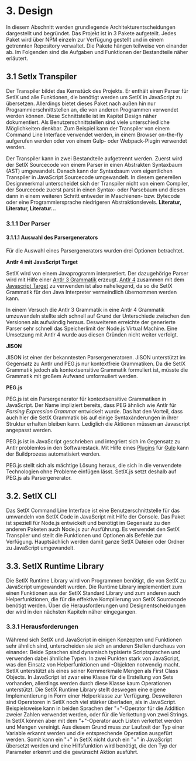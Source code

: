 # 3. Design

In diesem Abschnitt werden grundlegende Architekturentscheidungen dargestellt und begründet.
Das Projekt ist in 3 Pakete aufgeteilt. Jedes Paket wird über NPM einzeln zur Verfügung gestellt und in einem getrennten Repository verwaltet. Die Pakete hängen teilweise von einander ab. Im Folgenden sind die Aufgaben und Funktionen der Bestandteile näher erläutert.

## 3.1 Setlx Transpiler

Der Transpiler bildet das Kernstück des Projekts. Er enthält einen Parser für SetlX und alle Funktionen, die benötigt werden um SetlX in JavaScript zu übersetzen. Allerdings bietet dieses Paket nach außen hin nur Programmierschnittstellen an, die von anderen Programmen verwendet werden können. Diese Schnittstelle ist im Kapitel Design näher dokumentiert. Als Benutzerschnittstellen sind viele unterschiedliche Möglichkeiten denkbar. Zum Beispiel kann der Transpiler von einem Command Line Interface verwendet werden, in einem Browser on-the-fly aufgerufen werden oder von einem Gulp- oder Webpack-Plugin verwendet werden.

Der Transpiler kann in zwei Bestandteile aufgetrennt werden. Zuerst wird der SetlX Sourcecode von einem Parser in einen Abstrakten Syntaxbaum (AST) umgewandelt. Danach kann der Syntaxbaum vom eigentlichen Transpiler in JavaScript Sourcecode umgewandelt. In diesem generellen Designmerkmal unterscheidet sich der Transpiler nicht von einem Compiler, der Sourcecode zuerst parst in einen Syntax- oder Parsebaum und diesen dann in einem weiteren Schritt entweder in Maschienen- bzw. Bytecode oder eine Programmiersprache niedrigeren Abstraktionslevels. __Literatur, Literatur, Literatur...__

### 3.1.1 Der Parser

#### 3.1.1.1 Auswahl des Parsergenerators

Für die Auswahl eines Parsergenerators wurden drei Optionen betrachtet.

__Antlr 4 mit JavaScript Target__

SetlX wird von einem Javaprogramm interpretiert. Der dazugehörige Parser wird mit Hilfe einer [Antlr 3 Grammatik](https://github.com/herrmanntom/setlX/blob/master/interpreter/core/src/main/antlr/SetlXgrammar.g) erzeugt. [Antlr 4](www.antlr.org) zusammen mit dem [Javascript Target]() zu verwenden ist also naheliegend, da so die SetlX Grammatik für den Java Interpreter vermeindlich übernommen werden kann.

In einem Versuch die Antlr 3 Grammatik in eine Antlr 4 Grammatik umzuwandeln stellte sich schnell auf Grund der Unterschiede zwischen den Versionen als aufwändig heraus. Desweiteren erreichte der generierte Parser sehr schnell das Speicherlimit der Node.js Virtual Machine. Eine Umsetzung mit Antlr 4 wurde aus diesen Gründen nicht weiter verfolgt.

__JISON__

JISON ist einer der bekanntesten Parsergeneratoren. JISON unterstützt im Gegensatz zu Antlr und PEG.js nur kontextfreie Grammatiken. Da die SetlX Grammatik jedoch als kontextsensitive Grammatik formuliert ist, müsste die Grammatik mit großem Aufwand umformuliert werden.

__PEG.js__

PEG.js ist ein Parsergenerator für kontextsensitive Grammatiken in JavaScript. Der Name impliziert bereits, dass PEG ähnlich wie Antlr für _Parsing Expression Grammar_ entwickelt wurde. Das hat den Vorteil, dass auch hier die SetlX Grammatik bis auf einige Syntaxänderungen in ihrer Struktur erhalten bleiben kann. Lediglich die Aktionen müssen an Javascript angepasst werden.

PEG.js ist in JavaScript geschrieben und integriert sich im Gegensatz zu Antlr problemlos in den Softwarestack. Mit Hilfe eines [Plugins](https://github.com/lazutkin/gulp-peg) für [Gulp](http://gulpjs.com/) kann der Buildprozess automatisiert werden.

PEG.js stellt sich als mächtige Lösung heraus, die sich in die verwendete Technologien ohne Probleme einfügen lässt. SetlX.js setzt deshalb auf PEG.js als Parsergenerator.

## 3.2. SetlX CLI

Das SetlX Command Line Interface ist eine Benutzerschnittstelle für das umwandeln von SetlX Code in JavaScript mit Hilfe der Console. Das Paket ist speziell für Node.js entwickelt und benötigt im Gegensatz zu den anderen Paketen auch Node.js zur Ausführung. Es verwendet den SetlX Transpiler und stellt die Funktionen und Optionen als Befehle zur Verfügung. Hauptsächlich werden damit ganze SetlX Dateien oder Ordner zu JavaScript umgewandelt.

## 3.3. SetlX Runtime Library

Die SetlX Runtime Library wird von Programmen benötigt, die von SetlX zu JavaScript umgewandelt wurden. Die Runtime Library implementiert zum einen Funktionen aus der SetlX Standard Library und zum anderen auch Helperfunktionen, die für die effektive Kompilierung von SetlX Sourcecode benötigt werden. Über die Herausforderungen und Designentscheidungen der wird in den nächsten Kapiteln näher eingegangen.

### 3.3.1 Herausforderungen

Während sich SetlX und JavaScript in einigen Konzepten und Funktionen sehr ähnlich sind, unterscheiden sie sich an anderen Stellen durchaus von einander. Beide Sprachen sind dynamisch typisierte Scriptsprachen und verwenden dabei ähnliche Typen. In zwei Punkten  stark von JavaScript, was den Einsatz von Helperfunktionen und -Objekten notwendig macht.
SetlX unterstützt als eines seiner Kernmerkmale Mengen als First Class Objects. In JavaScript ist zwar eine Klasse für die Erstellung von Sets vorhanden, allerdings werden durch diese Klasse kaum Operationen unterstützt. Die SetlX Runtime Library stellt deswegen eine eigene Implementierung in Form einer Helperklasse zur Verfügung.
Desweiteren sind Operatoren in SetlX noch viel stärker überladen, als in JavaScript. Beispielsweise kann in beiden Sprachen der "+"-Operator für die Addition zweier Zahlen verwendet werden, oder für die Verkettung von zwei Strings. In SetlX können aber mit dem "+"-Operator auch Listen verkettet werden und Mengen vereinigt. Aus diesem Grund muss zur Laufzeit der Typ einer Variable erkannt werden und die entsprechende Operation ausgefürt werden. Somit kann ein "+" in SetlX nicht durch ein "+" in JavaScript übersetzt werden und eine Hilfsfunktion wird benötigt, die den Typ der Parameter erkennt und die gewünscht Aktion ausführt.
